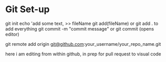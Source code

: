 # Git Set-up
git init
echo 'add some text, >> fileName
git add(fileName) or git add . to add everything
git commit -m "commit message" or git commit (opens editor)

git remote add origin git@github.com:your_username/your_repo_name.git


here i am editing from within github, in prep for pull request to visual code

